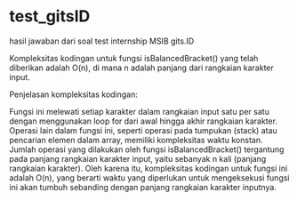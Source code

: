 # test_gitsID
hasil jawaban dari soal test internship MSIB gits.ID


Kompleksitas kodingan untuk fungsi isBalancedBracket() yang telah diberikan adalah O(n), di mana n adalah panjang dari rangkaian karakter input.

Penjelasan kompleksitas kodingan:

Fungsi ini melewati setiap karakter dalam rangkaian input satu per satu dengan menggunakan loop for dari awal hingga akhir rangkaian karakter.
Operasi lain dalam fungsi ini, seperti operasi pada tumpukan (stack) atau pencarian elemen dalam array, memiliki kompleksitas waktu konstan.
Jumlah operasi yang dilakukan oleh fungsi isBalancedBracket() tergantung pada panjang rangkaian karakter input, yaitu sebanyak n kali (panjang rangkaian karakter).
Oleh karena itu, kompleksitas kodingan untuk fungsi ini adalah O(n), yang berarti waktu yang diperlukan untuk mengeksekusi fungsi ini akan tumbuh sebanding dengan panjang rangkaian karakter inputnya.
